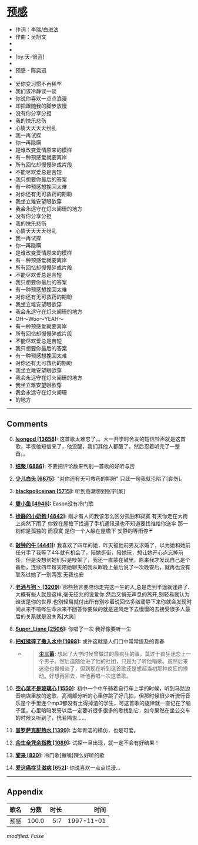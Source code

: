 # [预感](https://music.163.com/song?id=67787)

* 作词：李瑞/白进法
* 作曲：吴旭文
*
*
* [by:天-很蓝]
* 
* 预感 - 陈奕迅
* 
* 爱你变习惯不再稀罕
* 我们该冷静谈一谈
* 你说你喜欢一点点浪漫
* 却把跟随我的脚步放慢
* 没有你分享分担
* 我的快乐悲伤
* 心情天天天天纷乱
* 我一再试探
* 你一再隐瞒
* 是谁改变爱情原来的模样
* 有一种预感爱就要离岸
* 所有回忆却慢慢碎成片段
* 不能尽欢爱总是苦短
* 我只想要你最后的答案
* 有一种预感想挽回太难
* 对你还有无可救药的期盼
* 我坐立难安望眼欲穿
* 我会永远守在灯火阑珊的地方
* 没有你分享分担
* 我的快乐悲伤
* 心情天天天天纷乱
* 我一再试探
* 你一再隐瞒
* 是谁改变爱情原来的模样
* 有一种预感爱就要离岸
* 所有回忆却慢慢碎成片段
* 不能尽欢爱总是苦短
* 我只想要你最后的答案
* 有一种预感想挽回太难
* 对你还有无可救药的期盼
* 我坐立难安望眼欲穿
* 我会永远守在灯火阑珊的地方
* OH～Woo～YEAH～
* 有一种预感爱就要离岸
* 所有回忆却慢慢碎成片段
* 不能尽欢爱总是苦短
* 我只想要你最后的答案
* 有一种预感想挽回太难
* 对你还有无可救药的期盼
* 我坐立难安望眼欲穿
* 我会永远守在灯火阑珊的地方
* 我坐立难安望眼欲穿
* 我会永远守在灯火阑珊
* 的地方


---

## Comments
0. **[leongod \[13658\]](https://music.163.com/#/user/home?id=49056566):** 这首歌太难忘了。。大一开学时舍友的短信铃声就是这首歌，半夜他短信来了，他没醒，我们其他人都醒了，然后忍着听完了一整首。。

1. **[结聚 \[6886\]](https://music.163.com/#/user/home?id=39232307):** 不要把评论数来判别一首歌的好听与否

2. **[少儿白头 \[6675\]](https://music.163.com/#/user/home?id=9121145):** "对你还有无可救药的期盼"                只此一句我就沦陷了[哀伤]。

3. **[blackpoliceman \[5715\]](https://music.163.com/#/user/home?id=5836286):** 听到高潮想到张宇[呆]

4. **[燮小鱼 \[4946\]](https://music.163.com/#/user/home?id=30285543):** Eason没有冷门歌

5. **[徐静的小奶狗 \[4842\]](https://music.163.com/#/user/home?id=68321932):** 刚才有人问我该怎么区分孤独和寂寞 有天你走在大街上突然下雨了 你躲在屋檐下找遍了手机通讯录也不知道要找谁给你送伞 那一刻你是孤独的 而寂寞 是你一个人躲在屋檐下 安静的等雨停☔

6. **[敲钟的牛 \[4441\]](https://music.163.com/#/user/home?id=129371843):** 我喜欢了四年的她，昨天被他前男友求婚了，以为她和她前任分手了我等了4年就有机会了，陪她逛街，陪她玩，想让她开心点忘掉前任，但是没想到她们只是吵架了，我还一直蒙在鼓里，原来我才发现自己是个备胎，连续四年每天陪她聊天的我从昨晚上最后说了一次晚安后，就再也没有联系过她了一别两宽 无我也安

7. **[老酒与狗丶 \[3209\]](https://music.163.com/#/user/home?id=80291814):** 那些扬言要陪你走完这一生的人,总是走到半途就迷路了.大概有些人就是这样,毫无征兆的说爱你.然后又悄无声息的离开,别轻易就认为谁该是你的世界.也别轻易就付出所有别吵着说回忆多汹涌静下来你就会发现时间从来不喧哗生命从来不回答你要做的就是迎风走下去慢慢的去接受很多人最后的关系就是没关系[大笑]

8. **[Super_Liane \[2506\]](https://music.163.com/#/user/home?id=66114615):** 你唱了一次 我好像要听一生

9. **[把虹揉碎了撒入水中 \[1698\]](https://music.163.com/#/user/home?id=44354226):** 或许这就是人们口中常常提及的青春
	* > **[尘三菌](https://music.163.com/#/user/home?id=31939760):** 想起了大学时候曾做过的最疯狂的事，莫过于疯狂迷恋上一个男子。然后追随他进了他的社团，只是为了听他唱歌。虽然后来迷恋也慢慢淡了，但到现在听到这首歌还是想起当初那种疯狂的悸动。好想再回去，听他再唱一次这首歌。

10. **[空心菜不是玻璃心 \[1550\]](https://music.163.com/#/user/home?id=83146549):** 初中一个中午骑着自行车上学的时候，听到马路边音响店里放的这歌，高潮部分听的心里停跳了好几拍，但那时候很少听流行音乐是个手里连个mp3都没有土得掉渣的学生，可这首歌的旋律就一直记在了脑子里，心里暗暗发誓以后一定要听很多很多的歌找到它，如今果然在坐公交车的时候又听到了，恍若隔世……

11. **[普罗萨克配热水 \[1399\]](https://music.163.com/#/user/home?id=1224079):** 当年青涩的模仿，也是可爱。

12. **[余生全凭余指教 \[1089\]](https://music.163.com/#/user/home?id=65713673):** 试探一旦出现，就一定不会有好结果！

13. **[黎来 \[820\]](https://music.163.com/#/user/home?id=34709347):** 冷门歌[撇嘴]辣么好听的歌

14. **[爱这癌症艾滋病 \[652\]](https://music.163.com/#/user/home?id=70613727):** 你说喜欢一点点烂漫…



---

## Appendix

|歌名|分数|时长|时间|
|:---|:---:|---:|---:|
|预感|100.0|5:7|1997-11-01

*modified: False*